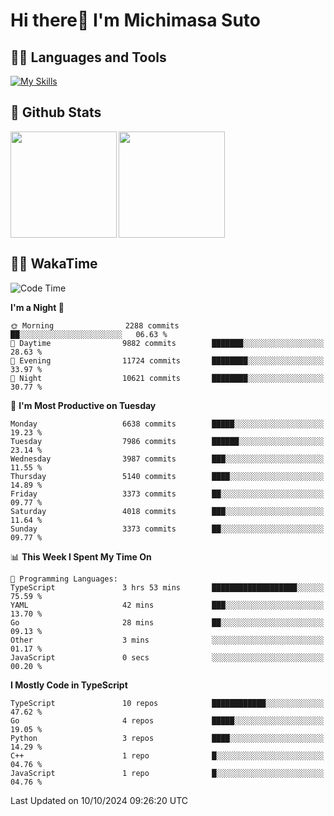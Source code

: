 # Hi there👋 I'm Michimasa Suto

## 🧑‍💻 Languages and Tools
[![My Skills](https://skillicons.dev/icons?i=ts,nextjs,react,vue,python,go,aws,docker,nodejs,redux,solidity,firebase,gcp,js,bootstrap,tailwind,materialui,html,css,wordpress,xd,figma,raspberrypi,arduino)](https://skillicons.dev)

<!--
**Suto-Michimasa/Suto-Michimasa** is a ✨ _special_ ✨ repository because its `README.md` (this file) appears on your GitHub profile.

Here are some ideas to get you started:

- 🔭 I’m currently working on ...
- 🌱 I’m currently learning ...
- 👯 I’m looking to collaborate on ...
- 🤔 I’m looking for help with ...
- 💬 Ask me about ...
- 📫 How to reach me: ...
- 😄 Pronouns: ...
- ⚡ Fun fact: ...
-->
## 💎 Github Stats

<div>
  <img height="170" align="left" src="https://github-readme-stats.vercel.app/api?username=Suto-michimasa&count_private=true&show_icons=true&theme=dark" />
  <img height="170" src="https://github-readme-stats.vercel.app/api/top-langs/?username=Suto-michimasa&langs_count=8&layout=compact&theme=dark" />
</div>

<!-- ## 🏆 GitHub Profile Trophy

<img width="800" src="https://github-profile-trophy.vercel.app/?username=Suto-michimasa&theme=onedark&no-frame=true"/>
 -->

## 🧑‍💻 WakaTime
<!--START_SECTION:waka-->
![Code Time](http://img.shields.io/badge/Code%20Time-253%20hrs%2023%20mins-blue)

**I'm a Night 🦉** 

```text
🌞 Morning                2288 commits        ██░░░░░░░░░░░░░░░░░░░░░░░   06.63 % 
🌆 Daytime                9882 commits        ███████░░░░░░░░░░░░░░░░░░   28.63 % 
🌃 Evening                11724 commits       ████████░░░░░░░░░░░░░░░░░   33.97 % 
🌙 Night                  10621 commits       ████████░░░░░░░░░░░░░░░░░   30.77 % 
```
📅 **I'm Most Productive on Tuesday** 

```text
Monday                   6638 commits        █████░░░░░░░░░░░░░░░░░░░░   19.23 % 
Tuesday                  7986 commits        ██████░░░░░░░░░░░░░░░░░░░   23.14 % 
Wednesday                3987 commits        ███░░░░░░░░░░░░░░░░░░░░░░   11.55 % 
Thursday                 5140 commits        ████░░░░░░░░░░░░░░░░░░░░░   14.89 % 
Friday                   3373 commits        ██░░░░░░░░░░░░░░░░░░░░░░░   09.77 % 
Saturday                 4018 commits        ███░░░░░░░░░░░░░░░░░░░░░░   11.64 % 
Sunday                   3373 commits        ██░░░░░░░░░░░░░░░░░░░░░░░   09.77 % 
```


📊 **This Week I Spent My Time On** 

```text
💬 Programming Languages: 
TypeScript               3 hrs 53 mins       ███████████████████░░░░░░   75.59 % 
YAML                     42 mins             ███░░░░░░░░░░░░░░░░░░░░░░   13.70 % 
Go                       28 mins             ██░░░░░░░░░░░░░░░░░░░░░░░   09.13 % 
Other                    3 mins              ░░░░░░░░░░░░░░░░░░░░░░░░░   01.17 % 
JavaScript               0 secs              ░░░░░░░░░░░░░░░░░░░░░░░░░   00.20 % 
```

**I Mostly Code in TypeScript** 

```text
TypeScript               10 repos            ████████████░░░░░░░░░░░░░   47.62 % 
Go                       4 repos             █████░░░░░░░░░░░░░░░░░░░░   19.05 % 
Python                   3 repos             ████░░░░░░░░░░░░░░░░░░░░░   14.29 % 
C++                      1 repo              █░░░░░░░░░░░░░░░░░░░░░░░░   04.76 % 
JavaScript               1 repo              █░░░░░░░░░░░░░░░░░░░░░░░░   04.76 % 
```




 Last Updated on 10/10/2024 09:26:20 UTC
<!--END_SECTION:waka-->
